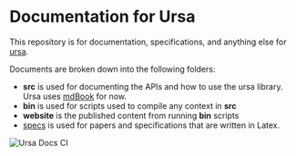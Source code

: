 # Documentation for Ursa

This repository is for documentation, specifications, and anything else for 
[ursa](https://github.com/hyperledger/ursa).

Documents are broken down into the following folders:

- **src** is used for documenting the APIs and how to use the ursa library. Ursa uses [mdBook](https://rust-lang-nursery.github.io/mdBook/) for now.
- **bin** is used for scripts used to compile any context in **src**
- **website** is the published content from running **bin** scripts 
- [specs](specs/README.md) is used for papers and specifications that are written in Latex.

![Ursa Docs CI](https://github.com/hyperledger/ursa-docs/workflows/Ursa%20Docs%20CI/badge.svg)
